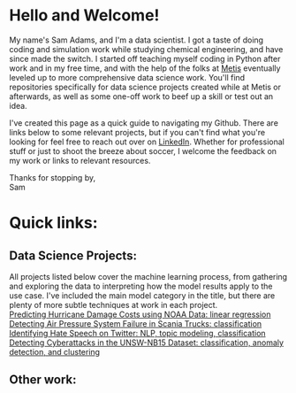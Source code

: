 # Hello and Welcome!

My name's Sam Adams, and I'm a data scientist.
I got a taste of doing coding and simulation work while studying chemical engineering, and have since made the switch.
I started off teaching myself coding in Python after work and in my free time, and with the help of the folks at [Metis](https://www.thisismetis.com/) eventually leveled up to more comprehensive data science work.
You'll find repositories specifically for data science projects created while at Metis or afterwards, as well as some one-off work to beef up a skill or test out an idea.  

I've created this page as a quick guide to navigating my Github.
There are links below to some relevant projects, but if you can't find what you're looking for feel free to reach out over on [LinkedIn](https://www.linkedin.com/in/psamueladams/).
Whether for professional stuff or just to shoot the breeze about soccer, I welcome the feedback on my work or links to relevant resources. 

Thanks for stopping by,  
Sam

# Quick links:
## Data Science Projects:
All projects listed below cover the machine learning process, from gathering and exploring the data to interpreting how the model results apply to the use case.
I've included the main model category in the title, but there are plenty of more subtle techniques at work in each project.  
[Predicting Hurricane Damage Costs using NOAA Data: linear regression](https://github.com/adamsxs/metis_project_02)  
[Detecting Air Pressure System Failure in Scania Trucks: classification](https://github.com/adamsxs/metis_project_03)  
[Identifying Hate Speech on Twitter: NLP, topic modeling, classification](https://github.com/adamsxs/metis_project_04_NLP)  
[Detecting Cyberattacks in the UNSW-NB15 Dataset: classification, anomaly detection, and clustering](https://github.com/adamsxs/metis_project_05_anomaly_detection)  

## Other work:
